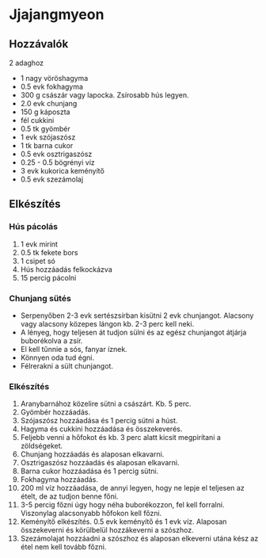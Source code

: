 # Jjajangmyeon

## Hozzávalók
2 adaghoz
- 1 nagy vöröshagyma
- 0.5 evk fokhagyma
- 300 g császár vagy lapocka. Zsírosabb hús legyen.
- 2.0 evk chunjang
- 150 g káposzta
- fél cukkini
- 0.5 tk gyömbér
- 1 evk szójaszósz
- 1 tk barna cukor
- 0.5 evk osztrigaszósz
- 0.25 - 0.5 bögrényi víz
- 3 evk kukorica keményítő
- 0.5 evk szezámolaj

## Elkészítés

### Hús pácolás
1. 1 evk mirint
2. 0.5 tk fekete bors
3. 1 csipet só
4. Hús hozzáadás felkockázva
5. 15 percig pácolni

### Chunjang sütés
- Serpenyőben 2-3 evk sertészsírban kisütni 2 evk chunjangot. Alacsony vagy alacsony közepes lángon kb. 2-3 perc kell neki.
- A lényeg, hogy teljesen át tudjon sülni és az egész chunjangot átjárja buborékolva a zsír.
- El kell tűnnie a sós, fanyar íznek.
- Könnyen oda tud égni.
- Félrerakni a sült chunjangot.

### Elkészítés
1. Aranybarnához közelire sütni a császárt. Kb. 5 perc.
2. Gyömbér hozzáadás.
3. Szójaszósz hozzáadása és 1 percig sütni a húst.
4. Hagyma és cukkini hozzáadása és összekeverés.
5. Feljebb venni a hőfokot és kb. 3 perc alatt kicsit megpirítani a zöldségeket.
6. Chunjang hozzáadás és alaposan elkavarni.
7. Osztrigaszósz hozzáadás és alaposan elkavarni.
8. Barna cukor hozzáadása és 1 percig sütni.
9. Fokhagyma hozzáadás.
10. 200 ml víz hozzáadása, de annyi legyen, hogy ne lepje el teljesen az ételt, de az tudjon benne főni.
11. 3-5 percig főzni úgy hogy néha buborékozzon, fel kell forralni. Viszonylag alacsonyabb hőfokon kell főzni.
12. Keményítő elkészítés. 0.5 evk keményítő és 1 evk víz. Alaposan összekeverni és körülbelül hozzákeverni a szószhoz.
13. Szezámolajat hozzáadni a szószhoz és alaposan elkeverni utána kész az étel nem kell tovább főzni.